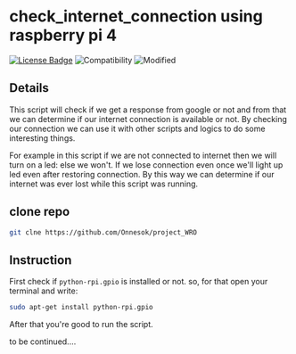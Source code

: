 # check_internet_connection using raspberry pi 4

[![License Badge](https://img.shields.io/badge/license-MIT-blue.svg)](LICENSE)
![Compatibility](https://img.shields.io/badge/python-3-brightgreen.svg)
![Modified](https://img.shields.io/badge/Coverage-working-orange)

## Details

This script will check if we get a response from google or not and from that we can determine if our internet connection is available or not. By checking our connection we can use it with other scripts and logics to do some interesting things.


For example in this script if we are not connected to internet then we will turn on a led: else we won't. If we lose connection even once we'll light up led even after restoring connection. By this way we can determine if our internet was ever lost while this script was running.


## clone repo

```bash
git clne https://github.com/Onnesok/project_WRO
```

## Instruction
First check if ```python-rpi.gpio```  is installed or not. so, for that open your terminal and write:
```bash
sudo apt-get install python-rpi.gpio
```
After that you're good to run the script.


to be continued....

